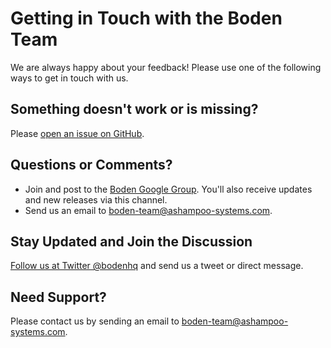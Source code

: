 # Getting in Touch with the Boden Team

We are always happy about your feedback! Please use one of the following ways to get in touch with us.

## Something doesn't work or is missing?

Please [open an issue on GitHub](https://github.com/AshampooSystems/boden/issues/new).

## Questions or Comments?

* Join and post to the [Boden Google Group](https://groups.google.com/forum/#!forum/boden-cross-platform-framework). You'll also receive updates and new releases via this channel.
* Send us an email to [boden-team@ashampoo-systems.com](mailto:boden-team@ashampoo-systems.com).

## Stay Updated and Join the Discussion

[Follow us at Twitter @bodenhq](https://twitter.com/bodenhq) and send us a tweet or direct message.

## Need Support?

Please contact us by sending an email to [boden-team@ashampoo-systems.com](mailto:boden-team@ashampoo-systems.com).